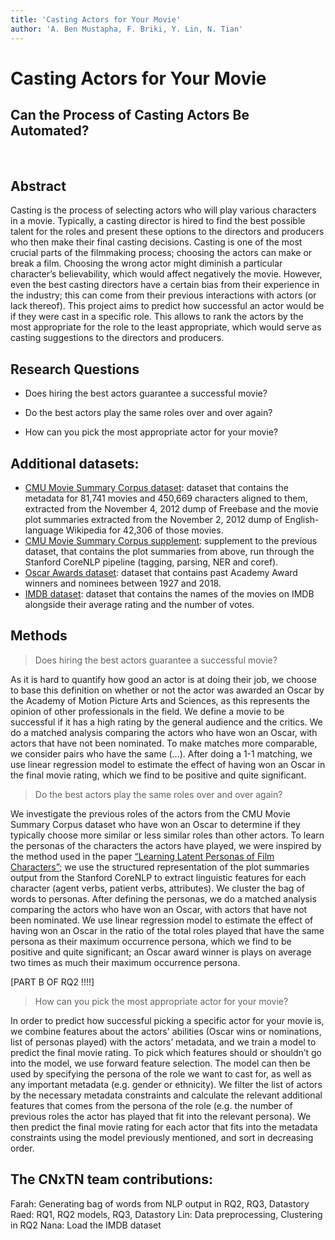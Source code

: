 ```yaml
---
title: 'Casting Actors for Your Movie'
author: 'A. Ben Mustapha, F. Briki, Y. Lin, N. Tian'
---
```


# Casting Actors for Your Movie
## Can the Process of Casting Actors Be Automated?
<br>

## Abstract
Casting is the process of selecting actors who will play various characters in a movie. Typically, a casting director is hired to find the best possible talent for the roles and present these options to the directors and producers who then make their final casting decisions. Casting is one of the most crucial parts of the filmmaking process; choosing the actors can make or break a film. Choosing the wrong actor might diminish a particular character’s believability, which would affect negatively the movie. However, even the best casting directors have a certain bias from their experience in the industry; this can come from their previous interactions with actors (or lack thereof). This project aims to predict how successful an actor would be if they were cast in a specific role. This allows to rank the actors by the most appropriate for the role to the least appropriate, which would serve as casting suggestions to the directors and producers. 

<!---
Casting is one of the most crucial parts of the filmmaking process; choosing the actors can make or break a film. Our project aims to use data about actors’ personal information and previous roles to predict how successful they would be in a new role. This can allow for making casting suggestions to help casting directors pick out who to call in for an audition. In order to measure how successful an actor will be in a new role, we investigate the relationship between the success of actors and the success of the movies that they played in, and the similarity (or not) of the different roles a successful actor played in; the personas of the characters that actors played can be leveraged from plot summaries of the movies by using NLP tools. 
-->

## Research Questions
- Does hiring the best actors guarantee a successful movie?
  <!---
  'Best actor' here refers to the actors who were awarded an Oscar by the Academy of Motion Picture Arts and Sciences, as it is hard to quantify how good an actor is apart from leveraging the opinion of other professionals in the field. 
  A movie is said to be successful if it has a high rating by the general audience and the critics.
  -->
  
- Do the best actors play the same roles over and over again?
  <!---
  There's a strong association in the general viewer's mind between some actors and the characters they portray as their roles are minor variations of each other, whereas other actors' range of characters played is very wide. We are interested in seeing whether the best actors tend to do the former or the latter. 
  -->
- How can you pick the most appropriate actor for your movie?
   <!---
  The main question in this project is finding the best actors suited for a role. The role is described by the persona of the character, and by other distinctive information like age, gender, ethnicity,.. 
  -->

## Additional datasets: 
<!---
List the additional dataset(s) you want to use (if any), and some ideas on how you expect to get, manage, process, and enrich it/them. Show us that you’ve read the docs and some examples, and that you have a clear idea on what to expect. Discuss data size and format if relevant. It is your responsibility to check that what you propose is feasible.
-->
- [CMU Movie Summary Corpus dataset](http://www.cs.cmu.edu/~ark/personas/): dataset that contains the metadata for 81,741 movies and 450,669 characters aligned to them, extracted from the November 4, 2012 dump of Freebase and the movie plot summaries extracted from the November 2, 2012 dump of English-language Wikipedia for 42,306 of those movies.
- [CMU Movie Summary Corpus supplement](http://www.cs.cmu.edu/~ark/personas/): supplement to the previous dataset, that contains the plot summaries from above, run through the Stanford CoreNLP pipeline (tagging, parsing, NER and coref).
- [Oscar Awards dataset](https://www.kaggle.com/datasets/unanimad/the-oscar-award): dataset that contains past Academy Award winners and nominees between 1927 and 2018. 
- [IMDB dataset](https://www.imdb.com/interfaces/): dataset that contains the names of the movies on IMDB alongside their average rating and the number of votes. 
  
## Methods

> Does hiring the best actors guarantee a successful movie?

As it is hard to quantify how good an actor is at doing their job, we choose to base this definition on whether or not the actor was awarded an Oscar by the Academy of Motion Picture Arts and Sciences, as this represents the opinion of other professionals in the field. We define a movie to be successful if it has a high rating by the general audience and the critics. 
We do a matched analysis comparing the actors who have won an Oscar, with actors that have not been nominated. To make matches more comparable, we consider pairs who have the same (…). After doing a 1-1 matching, we use linear regression model to estimate the effect of having won an Oscar in the final movie rating, which we find to be positive and quite significant.

> Do the best actors play the same roles over and over again?

We investigate the previous roles of the actors from the CMU Movie Summary Corpus dataset who have won an Oscar to determine if they typically choose more similar or less similar roles than other actors. 
To learn the personas of the characters the actors have played, we were inspired by the method used in the paper [“Learning Latent Personas of Film Characters”](http://www.cs.cmu.edu/~dbamman/pubs/pdf/bamman+oconnor+smith.acl13.pdf); we use the structured representation of the plot summaries output from the Stanford CoreNLP to extract linguistic features for each character (agent verbs, patient verbs, attributes). We cluster the bag of words to personas.
After defining the personas, we do a matched analysis comparing the actors who have won an Oscar, with actors that have not been nominated. We use linear regression model to estimate the effect of having won an Oscar in the ratio of the total roles played that have the same persona as their maximum occurrence persona, which we find to be positive and quite significant; an Oscar award winner is plays on average two times as much their maximum occurrence persona. 

[PART B OF RQ2 !!!!]

> How can you pick the most appropriate actor for your movie?

In order to predict how successful picking a specific actor for your movie is, we combine features about the actors' abilities (Oscar wins or nominations, list of personas played) with the actors’ metadata, and we train a model to predict the final movie rating.
To pick which features should or shouldn’t go into the model, we use forward feature selection.
The model can then be used by specifying the persona of the role we want to cast for, as well as any important metadata (e.g. gender or ethnicity). We filter the list of actors by the necessary metadata constraints and calculate the relevant additional features that comes from the persona of the role (e.g. the number of previous roles the actor has played that fit into the relevant persona). We then predict the final movie rating for each actor that fits into the metadata constraints using the model previously mentioned, and sort in decreasing order.


## The CNxTN team contributions: 
Farah: Generating bag of words from NLP output in RQ2, RQ3, Datastory
Raed: RQ1, RQ2 models, RQ3, Datastory
Lin: Data preprocessing, Clustering in RQ2
Nana: Load the IMDB dataset
